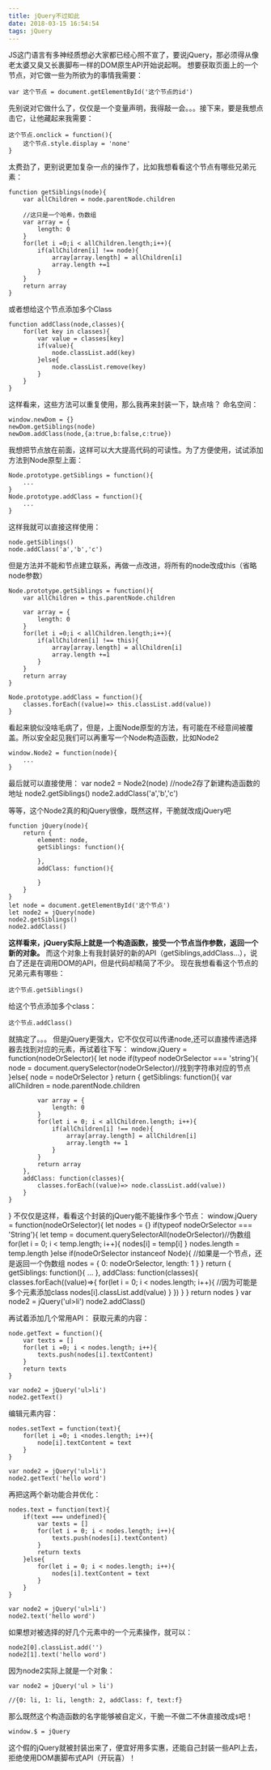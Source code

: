 ```yaml
---
title: jQuery不过如此
date: 2018-03-15 16:54:54
tags: jQuery
---
```

JS这门语言有多神经质想必大家都已经心照不宣了，要说jQuery，那必须得从像老太婆又臭又长裹脚布一样的DOM原生API开始说起啊。
想要获取页面上的一个节点，对它做一些为所欲为的事情我需要：
```
var 这个节点 = document.getElementById('这个节点的id')
```
先别说对它做什么了，仅仅是一个变量声明，我得敲一会。。。接下来，要是我想点击它，让他藏起来我需要：
```
这个节点.onclick = function(){
    这个节点.style.display = 'none'
}
```
太费劲了，更别说更加复杂一点的操作了，比如我想看看这个节点有哪些兄弟元素：
```
function getSiblings(node){
    var allChildren = node.parentNode.children

    //这只是一个哈希，伪数组
    var array = {
        length: 0
    }
    for(let i =0;i < allChildren.length;i++){
        if(allChildren[i] !== node){
            array[array.length] = allChildren[i]
            array.length +=1
        }
    }
    return array
}
```
或者想给这个节点添加多个Class
```
function addClass(node,classes){
    for(let key in classes){
        var value = classes[key]
        if(value){
            node.classList.add(key)
        }else{
            node.classList.remove(key)
        }
    }
}
```
<!-- more -->
这样看来，这些方法可以重复使用，那么我再来封装一下，缺点啥？
命名空间：
```
window.newDom = {}
newDom.getSiblings(node)
newDom.addClass(node,{a:true,b:false,c:true})
```
我想把节点放在前面，这样可以大大提高代码的可读性。为了方便使用，试试添加方法到Node原型上面：
```
Node.prototype.getSiblings = function(){
    ...
}
Node.prototype.addClass = function(){
    ...
}
```
这样我就可以直接这样使用：
```
node.getSiblings()
node.addClass('a','b','c')
```
但是方法并不能和节点建立联系，再做一点改进，将所有的node改成this（省略node参数）
```
Node.prototype.getSiblings = function(){
    var allChildren = this.parentNode.children

    var array = {
        length: 0
    }
    for(let i =0;i < allChildren.length;i++){
        if(allChildren[i] !== this){
            array[array.length] = allChildren[i]
            array.length +=1
        }
    }
    return array
}

Node.prototype.addClass = function(){
    classes.forEach((value)=> this.classList.add(value))
}
```
看起来貌似没啥毛病了，但是，上面Node原型的方法，有可能在不经意间被覆盖。所以安全起见我们可以再重写一个Node构造函数，比如Node2
``` 
window.Node2 = function(node){
    ...
}
```
最后就可以直接使用：
var node2 = Node2(node) //node2存了新建构造函数的地址
node2.getSiblings()
node2.addClass('a','b','c')

等等，这个Node2真的和jQuery很像，既然这样，干脆就改成jQuery吧
```
function jQuery(node){
    return {
        element: node,
        getSiblings: function(){

        },
        addClass: function(){

        }
    }
}
let node = document.getElementById('这个节点')
let node2 = jQuery(node)
node2.getSiblings()
node2.addClass()
```
**这样看来，jQuery实际上就是一个构造函数，接受一个节点当作参数，返回一个新的对象。**
而这个对象上有我封装好的新的API（getSiblings,addClass...），说白了还是在调用DOM的API，但是代码却精简了不少。
现在我想看看这个节点的兄弟元素有哪些：
```
这个节点.getSiblings()
```
给这个节点添加多个class：
```
这个节点.addClass()
```
就搞定了。。。
但是jQuery更强大，它不仅仅可以传递node,还可以直接传递选择器去找到对应的元素，再试着往下写：
window.jQuery = function(nodeOrSelector){
    let node
    if(typeof nodeOrSelector === 'string'){
        node = document.querySelector(nodeOrSelector)//找到字符串对应的节点
    }else{
        node = nodeOrSelector
    }
    return {
        getSiblings: function(){
            var allChildren = node.parentNode.children

            var array = {
                length: 0
            }
            for(let i = 0; i < allChildren.length; i++){
                if(allChildren[i] !== node){
                    array[array.length] = allChildren[i]
                    array.length += 1
                }
            }
            return array
        },
        addClass: function(classes){
            classes.forEach((value)=> node.classList.add(value))
        }
    }
}
不仅仅是这样，看看这个封装的jQuery能不能操作多个节点：
window.jQuery = function(nodeOrSelector){
    let nodes = {}
    if(typeof nodeOrSelector === 'String'){
        let temp = document.querySelectorAll(nodeOrSelector)//伪数组
        for(let i = 0; i < temp.length; i++){
            nodes[i] = temp[i]
        }
        nodes.length = temp.length
    }else if(nodeOrSelector instanceof Node){ //如果是一个节点，还是返回一个伪数组
        nodes = {
            0: nodeOrSelector,
            length: 1
        }
    }
    return {
        getSiblings: function(){
            ...
        },
        addClass: function(classes){
            classes.forEach((value)=>{
            for(let i = 0; i < nodes.length; i++){ //因为可能是多个元素添加class
                nodes[i].classList.add(value)
            }
        })
        }
    }
    return nodes
}
var node2 = jQuery('ul>li')
node2.addClass()

再试着添加几个常用API：
获取元素的内容：
```
node.getText = function(){
    var texts = []
    for(let i =0; i < nodes.length; i++){
        texts.push(nodes[i].textContent)
    }
    return texts    
}

var node2 = jQuery('ul>li')
node2.getText()
```
编辑元素内容：
```
nodes.setText = function(text){
    for(let i =0; i <nodes.length; i++){
        node[i].textContent = text
    }
}

var node2 = jQuery('ul>li')
node2.getText('hello word')
```
再把这两个新功能合并优化：
```
nodes.text = function(text){
    if(text === undefined){
        var texts = []
        for(let i = 0; i < nodes.length; i++){
            texts.push(nodes[i].textContent)
        }
        return texts
    }else{
        for(let i = 0; i < nodes.length; i++){
            nodes[i].textContent = text
        }
    }
}

var node2 = jQuery('ul>li')
node2.text('hello word')
```
如果想对被选择的好几个元素中的一个元素操作，就可以：
```
node2[0].classList.add('')
node2[1].text('hello word')
```
因为node2实际上就是一个对象：
```
var node2 = jQuery('ul > li')

//{0: li, 1: li, length: 2, addClass: f, text:f}
```

那么既然这个构造函数的名字能够被自定义，干脆一不做二不休直接改成`$`吧！
```
window.$ = jQuery
```
这个假的jQuery就被封装出来了，便宜好用多实惠，还能自己封装一些API上去，拒绝使用DOM裹脚布式API（开玩喜）！